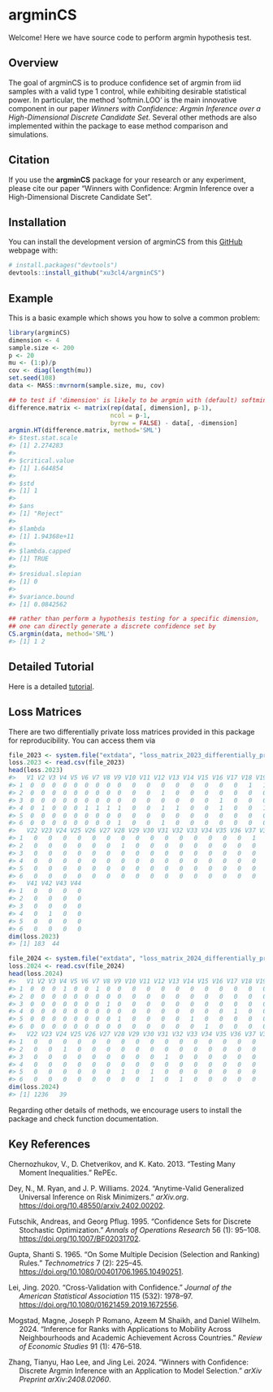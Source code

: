 
<!-- README.md is generated from README.Rmd. Please edit that file -->

# argminCS

Welcome! Here we have source code to perform argmin hypothesis test.

## Overview

The goal of argminCS is to produce confidence set of argmin from iid
samples with a valid type 1 control, while exhibiting desirable
statistical power. In particular, the method ‘softmin.LOO’ is the main
innovative component in our paper *Winners with Confidence: Argmin
Inference over a High-Dimensional Discrete Candidate Set*. Several other
methods are also implemented within the package to ease method
comparison and simulations.

## Citation

If you use the **argminCS** package for your research or any experiment,
please cite our paper “Winners with Confidence: Argmin Inference over a
High-Dimensional Discrete Candidate Set”.

## Installation

You can install the development version of argminCS from this
[GitHub](https://github.com/) webpage with:

``` r
# install.packages("devtools")
devtools::install_github("xu3cl4/argminCS")
```

## Example

This is a basic example which shows you how to solve a common problem:

``` r
library(argminCS)
dimension <- 4
sample.size <- 200
p <- 20
mu <- (1:p)/p
cov <- diag(length(mu))
set.seed(108)
data <- MASS::mvrnorm(sample.size, mu, cov)

## to test if 'dimension' is likely to be argmin with (default) softmin.LOO
difference.matrix <- matrix(rep(data[, dimension], p-1), 
                            ncol = p-1, 
                            byrow = FALSE) - data[, -dimension]
argmin.HT(difference.matrix, method='SML')
#> $test.stat.scale
#> [1] 2.274283
#> 
#> $critical.value
#> [1] 1.644854
#> 
#> $std
#> [1] 1
#> 
#> $ans
#> [1] "Reject"
#> 
#> $lambda
#> [1] 1.94368e+11
#> 
#> $lambda.capped
#> [1] TRUE
#> 
#> $residual.slepian
#> [1] 0
#> 
#> $variance.bound
#> [1] 0.0842562

## rather than perform a hypothesis testing for a specific dimension, 
## one can directly generate a discrete confidence set by 
CS.argmin(data, method='SML')
#> [1] 1 2
```

## Detailed Tutorial

Here is a detailed
[tutorial](https://xu3cl4.github.io/argminCS/demo_CSargmin.html).

## Loss Matrices

There are two differentially private loss matrices provided in this
package for reproducibility. You can access them via

``` r
file_2023 <- system.file("extdata", "loss_matrix_2023_differentially_private.csv", package = "argminCS")
loss.2023 <- read.csv(file_2023)
head(loss.2023)
#>   V1 V2 V3 V4 V5 V6 V7 V8 V9 V10 V11 V12 V13 V14 V15 V16 V17 V18 V19 V20 V21
#> 1  0  0  0  0  0  0  0  0  0   0   0   0   0   0   0   0   0   1   1   1   0
#> 2  0  0  0  0  0  0  0  0  0   0   0   1   0   0   0   0   0   0   0   0   0
#> 3  0  0  0  0  0  0  0  0  0   0   0   0   0   0   0   1   0   0   0   0   0
#> 4  0  1  0  0  0  1  1  1  1   0   0   1   1   0   0   1   0   0   1   0   0
#> 5  0  0  0  0  0  0  0  0  0   0   0   0   0   0   0   0   0   0   0   0   0
#> 6  0  0  0  0  0  0  0  0  1   0   0   1   0   0   0   0   0   0   0   0   0
#>   V22 V23 V24 V25 V26 V27 V28 V29 V30 V31 V32 V33 V34 V35 V36 V37 V38 V39 V40
#> 1   0   0   0   0   0   0   0   0   0   0   0   0   0   0   0   1   0   0   0
#> 2   0   0   0   0   0   0   1   0   0   0   0   0   0   0   0   0   0   0   0
#> 3   0   0   0   0   0   0   0   0   0   0   0   0   0   0   0   0   0   0   0
#> 4   0   0   0   0   0   0   0   0   0   0   0   0   0   0   0   0   0   0   0
#> 5   0   0   0   0   0   0   0   0   0   0   0   0   0   0   0   0   0   0   0
#> 6   0   0   0   0   0   0   0   0   0   0   0   0   0   0   0   0   0   0   0
#>   V41 V42 V43 V44
#> 1   0   0   0   0
#> 2   0   0   0   0
#> 3   0   0   0   0
#> 4   0   1   0   0
#> 5   0   0   0   0
#> 6   0   0   0   0
dim(loss.2023)
#> [1] 183  44

file_2024 <- system.file("extdata", "loss_matrix_2024_differentially_private.csv", package = "argminCS")
loss.2024 <- read.csv(file_2024)
head(loss.2024)
#>   V1 V2 V3 V4 V5 V6 V7 V8 V9 V10 V11 V12 V13 V14 V15 V16 V17 V18 V19 V20 V21
#> 1  0  0  0  1  0  0  1  0  0   0   0   0   0   0   0   0   0   0   0   0   0
#> 2  0  0  0  0  0  0  0  0  0   0   0   0   0   0   0   0   0   0   0   0   0
#> 3  0  0  0  0  0  0  0  1  0   0   0   0   0   0   0   0   0   0   0   0   0
#> 4  0  0  0  0  0  0  0  0  0   0   0   0   0   0   0   0   1   0   0   0   0
#> 5  0  0  0  0  0  0  0  0  1   0   0   0   0   1   0   0   0   0   0   0   0
#> 6  0  0  0  0  0  0  0  0  0   0   0   0   0   0   1   0   0   0   0   0   0
#>   V22 V23 V24 V25 V26 V27 V28 V29 V30 V31 V32 V33 V34 V35 V36 V37 V38 V39
#> 1   0   0   0   0   0   0   0   0   0   0   0   0   0   0   0   0   0   0
#> 2   0   0   1   0   0   0   0   0   0   0   0   0   0   0   0   0   0   0
#> 3   0   0   0   0   0   0   0   0   0   1   0   0   0   0   0   0   0   0
#> 4   0   0   0   0   0   0   0   0   0   0   0   0   0   0   0   0   0   0
#> 5   0   0   0   0   0   0   1   0   1   0   0   0   0   0   0   0   0   0
#> 6   0   0   0   0   0   0   0   0   1   0   1   0   0   0   0   0   0   0
dim(loss.2024)
#> [1] 1236   39
```

Regarding other details of methods, we encourage users to install the
package and check function documentation.

## Key References

<div id="refs" class="references csl-bib-body hanging-indent">

<div id="ref-cck.many.moments" class="csl-entry">

Chernozhukov, V., D. Chetverikov, and K. Kato. 2013. “Testing Many
Moment Inequalities.” RePEc.

</div>

<div id="ref-dey.2024" class="csl-entry">

Dey, N., M. Ryan, and J. P. Williams. 2024. “Anytime-Valid Generalized
Universal Inference on Risk Minimizers.” *arXiv.org*.
<https://doi.org/10.48550/arxiv.2402.00202>.

</div>

<div id="ref-futschik.1995" class="csl-entry">

Futschik, Andreas, and Georg Pflug. 1995. “Confidence Sets for Discrete
Stochastic Optimization.” *Annals of Operations Research* 56 (1):
95–108. <https://doi.org/10.1007/BF02031702>.

</div>

<div id="ref-gupta.1965" class="csl-entry">

Gupta, Shanti S. 1965. “On Some Multiple Decision (Selection and
Ranking) Rules.” *Technometrics* 7 (2): 225–45.
<https://doi.org/10.1080/00401706.1965.10490251>.

</div>

<div id="ref-lei.cvc" class="csl-entry">

Lei, Jing. 2020. “Cross-Validation with Confidence.” *Journal of the
American Statistical Association* 115 (532): 1978–97.
<https://doi.org/10.1080/01621459.2019.1672556>.

</div>

<div id="ref-mogstad2024inference" class="csl-entry">

Mogstad, Magne, Joseph P Romano, Azeem M Shaikh, and Daniel Wilhelm.
2024. “Inference for Ranks with Applications to Mobility Across
Neighbourhoods and Academic Achievement Across Countries.” *Review of
Economic Studies* 91 (1): 476–518.

</div>

<div id="ref-zhang2024winners" class="csl-entry">

Zhang, Tianyu, Hao Lee, and Jing Lei. 2024. “Winners with Confidence:
Discrete Argmin Inference with an Application to Model Selection.”
*arXiv Preprint arXiv:2408.02060*.

</div>

</div>
